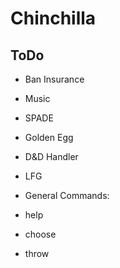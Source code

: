 # Chinchilla

## ToDo
- Ban Insurance
- Music
- SPADE
- Golden Egg
- D&D Handler
- LFG


- General Commands:
- help
- choose
- throw
